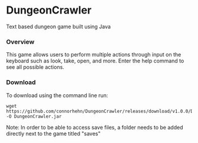 # DungeonCrawler
Text based dungeon game built using Java

### Overview
This game allows users to perform multiple actions through input on the keyboard such as look, take, open, and more.
Enter the help command to see all possible actions.

### Download
To download using the command line run:
```shell
wget https://github.com/connorhehn/DungeonCrawler/releases/download/v1.0.0/DungeonCrawler.jar -O DungeonCrawler.jar
```

Note: In order to be able to access save files, a folder needs to be added directly next to the game titled "saves"

